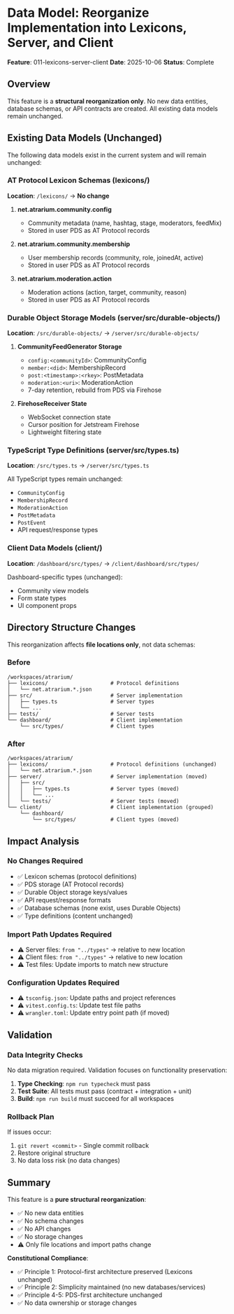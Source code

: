 # Data Model: Reorganize Implementation into Lexicons, Server, and Client

**Feature**: 011-lexicons-server-client
**Date**: 2025-10-06
**Status**: Complete

## Overview

This feature is a **structural reorganization only**. No new data entities, database schemas, or API contracts are created. All existing data models remain unchanged.

## Existing Data Models (Unchanged)

The following data models exist in the current system and will remain unchanged:

### AT Protocol Lexicon Schemas (lexicons/)

**Location**: `/lexicons/` → **No change**

1. **net.atrarium.community.config**
   - Community metadata (name, hashtag, stage, moderators, feedMix)
   - Stored in user PDS as AT Protocol records

2. **net.atrarium.community.membership**
   - User membership records (community, role, joinedAt, active)
   - Stored in user PDS as AT Protocol records

3. **net.atrarium.moderation.action**
   - Moderation actions (action, target, community, reason)
   - Stored in user PDS as AT Protocol records

### Durable Object Storage Models (server/src/durable-objects/)

**Location**: `/src/durable-objects/` → `/server/src/durable-objects/`

1. **CommunityFeedGenerator Storage**
   - `config:<communityId>`: CommunityConfig
   - `member:<did>`: MembershipRecord
   - `post:<timestamp>:<rkey>`: PostMetadata
   - `moderation:<uri>`: ModerationAction
   - 7-day retention, rebuild from PDS via Firehose

2. **FirehoseReceiver State**
   - WebSocket connection state
   - Cursor position for Jetstream Firehose
   - Lightweight filtering state

### TypeScript Type Definitions (server/src/types.ts)

**Location**: `/src/types.ts` → `/server/src/types.ts`

All TypeScript types remain unchanged:
- `CommunityConfig`
- `MembershipRecord`
- `ModerationAction`
- `PostMetadata`
- `PostEvent`
- API request/response types

### Client Data Models (client/)

**Location**: `/dashboard/src/types/` → `/client/dashboard/src/types/`

Dashboard-specific types (unchanged):
- Community view models
- Form state types
- UI component props

## Directory Structure Changes

This reorganization affects **file locations only**, not data schemas:

### Before
```
/workspaces/atrarium/
├── lexicons/                    # Protocol definitions
│   └── net.atrarium.*.json
├── src/                         # Server implementation
│   ├── types.ts                 # Server types
│   └── ...
├── tests/                       # Server tests
└── dashboard/                   # Client implementation
    └── src/types/               # Client types
```

### After
```
/workspaces/atrarium/
├── lexicons/                    # Protocol definitions (unchanged)
│   └── net.atrarium.*.json
├── server/                      # Server implementation (moved)
│   ├── src/
│   │   ├── types.ts             # Server types (moved)
│   │   └── ...
│   └── tests/                   # Server tests (moved)
└── client/                      # Client implementation (grouped)
    └── dashboard/
        └── src/types/           # Client types (moved)
```

## Impact Analysis

### No Changes Required
- ✅ Lexicon schemas (protocol definitions)
- ✅ PDS storage (AT Protocol records)
- ✅ Durable Object storage keys/values
- ✅ API request/response formats
- ✅ Database schemas (none exist, uses Durable Objects)
- ✅ Type definitions (content unchanged)

### Import Path Updates Required
- ⚠️ Server files: `from "../types"` → relative to new location
- ⚠️ Client files: `from "../types"` → relative to new location
- ⚠️ Test files: Update imports to match new structure

### Configuration Updates Required
- ⚠️ `tsconfig.json`: Update paths and project references
- ⚠️ `vitest.config.ts`: Update test file paths
- ⚠️ `wrangler.toml`: Update entry point path (if moved)

## Validation

### Data Integrity Checks
No data migration required. Validation focuses on functionality preservation:

1. **Type Checking**: `npm run typecheck` must pass
2. **Test Suite**: All tests must pass (contract + integration + unit)
3. **Build**: `npm run build` must succeed for all workspaces

### Rollback Plan
If issues occur:
1. `git revert <commit>` - Single commit rollback
2. Restore original structure
3. No data loss risk (no data changes)

## Summary

This feature is a **pure structural reorganization**:
- ✅ No new data entities
- ✅ No schema changes
- ✅ No API changes
- ✅ No storage changes
- ⚠️ Only file locations and import paths change

**Constitutional Compliance**:
- ✅ Principle 1: Protocol-first architecture preserved (Lexicons unchanged)
- ✅ Principle 2: Simplicity maintained (no new databases/services)
- ✅ Principle 4-5: PDS-first architecture unchanged
- ✅ No data ownership or storage changes
